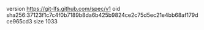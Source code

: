 version https://git-lfs.github.com/spec/v1
oid sha256:37123f1c7c4f0b7189b8da6b425b9824ce2c75d5ec21e4bb68af179dce965cd3
size 1033
